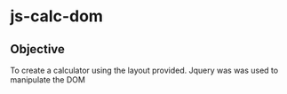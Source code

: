 # js-calc-dom

## Objective

To create a calculator using the layout provided. Jquery was was used to manipulate the DOM

